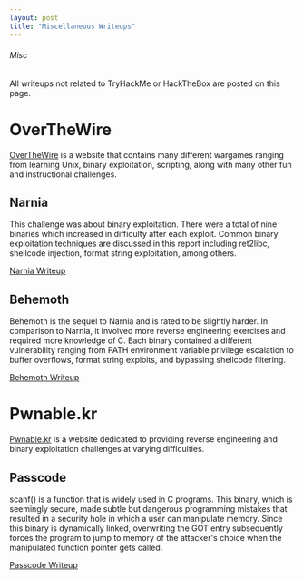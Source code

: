 ```yaml
---
layout: post
title: "Miscellaneous Writeups"
---
```


###### Misc

All writeups not related to TryHackMe or HackTheBox are posted on this page. 

# OverTheWire

<a href="https://overthewire.org/wargames/">OverTheWire</a> is a website that contains many different wargames ranging from learning Unix, binary exploitation, scripting, along with many other fun and instructional challenges.

## Narnia

This challenge was about binary exploitation. There were a total of nine binaries which increased in difficulty after each exploit. Common binary exploitation techniques are discussed in this report including ret2libc, shellcode injection, format string exploitation, among others. 

<a href="https://0xd4y.github.io/Writeups/Misc/Narnia%20Writeup.pdf" class="class2">Narnia Writeup</a>

## Behemoth

Behemoth is the sequel to Narnia and is rated to be slightly harder. In comparison to Narnia, it involved more reverse engineering exercises and required more knowledge of C. Each binary contained a different vulnerability ranging from PATH environment variable privilege escalation to buffer overflows, format string exploits, and bypassing shellcode filtering.

<a href="https://0xd4y.github.io/Writeups/Misc/Behemoth%20Writeup.pdf" class="class3">Behemoth Writeup</a>

# Pwnable.kr

<a href="http://pwnable.kr/">Pwnable.kr</a> is a website dedicated to providing reverse engineering and binary exploitation challenges at varying difficulties.

## Passcode

scanf() is a function that is widely used in C programs. This binary, which is seemingly secure, made subtle but dangerous programming mistakes that resulted in a security hole in which a user can manipulate memory. Since this binary is dynamically linked, overwriting the GOT entry subsequently forces the program to jump to memory of the attacker's choice when the manipulated function pointer gets called.

<a href="https://0xd4y.github.io/Writeups/Misc/Passcode%20Writeup.pdf" class="class2">Passcode Writeup</a>
